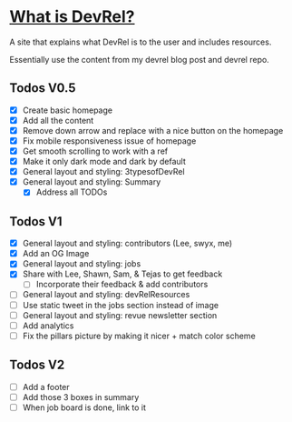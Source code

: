 # [What is DevRel?](https://www.whatisdevrel.com/)

A site that explains what DevRel is to the user and includes resources.

Essentially use the content from my devrel blog post and devrel repo.

## Todos V0.5

- [x] Create basic homepage
- [x] Add all the content
- [x] Remove down arrow and replace with a nice button on the homepage
- [x] Fix mobile responsiveness issue of homepage
- [x] Get smooth scrolling to work with a ref
- [x] Make it only dark mode and dark by default
- [x] General layout and styling: 3typesofDevRel
- [x] General layout and styling: Summary
  - [x] Address all TODOs

## Todos V1
- [x] General layout and styling: contributors (Lee, swyx, me)
- [x] Add an OG Image
- [x] General layout and styling: jobs
- [x] Share with Lee, Shawn, Sam, & Tejas to get feedback
  - [ ] Incorporate their feedback & add contributors
- [ ] General layout and styling: devRelResources
- [ ] Use static tweet in the jobs section instead of image
- [ ] General layout and styling: revue newsletter section
- [ ] Add analytics
- [ ] Fix the pillars picture by making it nicer + match color scheme

## Todos V2
- [ ] Add a footer
- [ ] Add those 3 boxes in summary
- [ ] When job board is done, link to it
